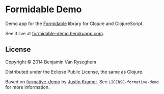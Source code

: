 # Formidable Demo

Demo app for the [Formidable](https://github.com/teamwall/formidable) library for Clojure and ClojureScript.

See it live at [formidable-demo.herokuapp.com](http://formidable-demo.herokuapp.com/).

## License

Copyright © 2014 Benjamin Van Ryseghem

Distributed under the Eclipse Public License, the same as Clojure.


Based on [formative-demo](https://github.com/jkk/formative-demo) by [Justin Kramer](http://jkkramer.com/).
See `LICENSE-formative-demo` for more information.